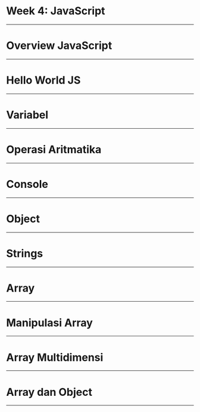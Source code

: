 # Week 4: JavaScript

---

# Overview JavaScript

---

# Hello World JS

---

# Variabel

---

# Operasi Aritmatika

---

# Console

---

# Object

---

# Strings

---

# Array

---

# Manipulasi Array

---

# Array Multidimensi

---

# Array dan Object

---
